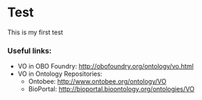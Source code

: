 # Test
This is my first test

### Useful links: 

 - VO in OBO Foundry: http://obofoundry.org/ontology/vo.html 
 - VO in Ontology Repositories:  
     - Ontobee: http://www.ontobee.org/ontology/VO
     - BioPortal: http://bioportal.bioontology.org/ontologies/VO 
